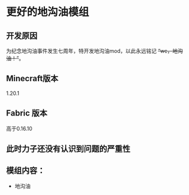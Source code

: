 # 更好的地沟油模组
## 开发原因
为纪念地沟油事件发生七周年，特开发地沟油mod，以此永远铭记 ~~“wc，地沟油！”~~。

## Minecraft版本
1.20.1
## Fabric 版本
高于0.16.10

## 此时力子还没有认识到问题的严重性

## 模组内容：
- 地沟油  
